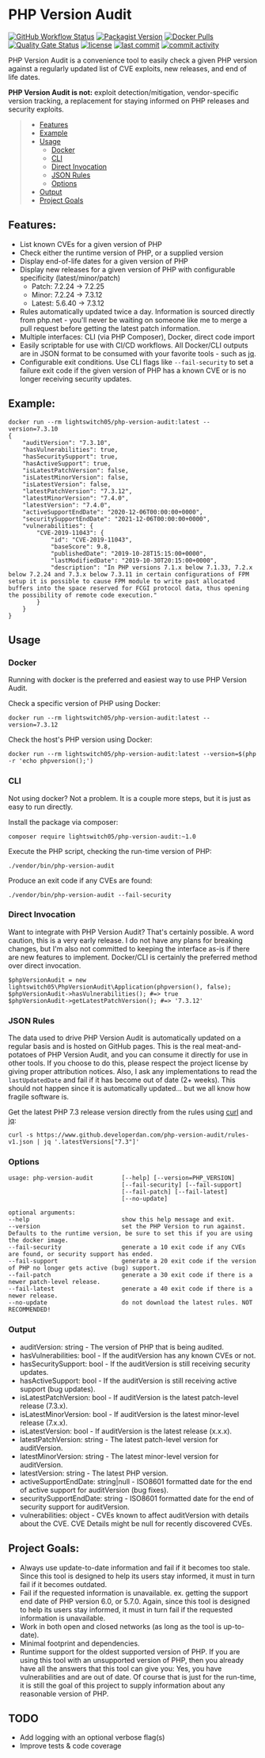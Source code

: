 # PHP Version Audit

[![GitHub Workflow Status](https://img.shields.io/github/workflow/status/lightswitch05/php-version-audit/Auto%20Updates)](https://github.com/lightswitch05/php-version-audit/actions?query=workflow%3A%22Auto+Updates%22)
[![Packagist Version](https://img.shields.io/packagist/v/lightswitch05/php-version-audit)](https://packagist.org/packages/lightswitch05/php-version-audit)
[![Docker Pulls](https://img.shields.io/docker/pulls/lightswitch05/php-version-audit)](https://hub.docker.com/r/lightswitch05/php-version-audit)
[![Quality Gate Status](https://sonarcloud.io/api/project_badges/measure?project=lightswitch05_php-version-audit&metric=alert_status)](https://sonarcloud.io/dashboard?id=lightswitch05_php-version-audit)
[![license](https://img.shields.io/github/license/lightswitch05/php-version-audit.svg)](https://github.com/lightswitch05/php-version-audit/blob/master/LICENSE)
[![last commit](https://img.shields.io/github/last-commit/lightswitch05/php-version-audit.svg)](https://github.com/lightswitch05/php-version-audit/commits/master)
[![commit activity](https://img.shields.io/github/commit-activity/y/lightswitch05/php-version-audit.svg)](https://github.com/lightswitch05/php-version-audit/commits/master)

PHP Version Audit is a convenience tool to easily check a given PHP version against a regularly updated
list of CVE exploits, new releases, and end of life dates.

**PHP Version Audit is not:** exploit detection/mitigation, vendor-specific version tracking, a replacement for
staying informed on PHP releases and security exploits.


> * [Features](#features)
> * [Example](#example)
> * [Usage](#usage)
>   * [Docker](#docker)
>   * [CLI](#cli)
>   * [Direct Invocation](#direct-invocation)
>   * [JSON Rules](#json-rules)
>   * [Options](#options)
> * [Output](#output)
> * [Project Goals](#project-goals)

## Features:
* List known CVEs for a given version of PHP
* Check either the runtime version of PHP, or a supplied version
* Display end-of-life dates for a given version of PHP
* Display new releases for a given version of PHP with configurable specificity (latest/minor/patch)
    * Patch: 7.2.24 -> 7.2.25
    * Minor: 7.2.24 -> 7.3.12
    * Latest: 5.6.40 -> 7.3.12
* Rules automatically updated twice a day. Information is sourced directly from php.net - you'll never be waiting on someone like me to merge a pull request before getting the latest patch information.
* Multiple interfaces: CLI (via PHP Composer), Docker, direct code import
* Easily scriptable for use with CI/CD workflows. All Docker/CLI outputs are in JSON format to be consumed with your favorite tools - such as [jq](https://stedolan.github.io/jq/).
* Configurable exit conditions. Use CLI flags like `--fail-security` to set a failure exit code if the given version of PHP has a known CVE or is no longer receiving security updates. 

## Example:

    docker run --rm lightswitch05/php-version-audit:latest --version=7.3.10
    {
        "auditVersion": "7.3.10",
        "hasVulnerabilities": true,
        "hasSecuritySupport": true,
        "hasActiveSupport": true,
        "isLatestPatchVersion": false,
        "isLatestMinorVersion": false,
        "isLatestVersion": false,
        "latestPatchVersion": "7.3.12",
        "latestMinorVersion": "7.4.0",
        "latestVersion": "7.4.0",
        "activeSupportEndDate": "2020-12-06T00:00:00+0000",
        "securitySupportEndDate": "2021-12-06T00:00:00+0000",
        "vulnerabilities": {
            "CVE-2019-11043": {
                "id": "CVE-2019-11043",
                "baseScore": 9.8,
                "publishedDate": "2019-10-28T15:15:00+0000",
                "lastModifiedDate": "2019-10-30T20:15:00+0000",
                "description": "In PHP versions 7.1.x below 7.1.33, 7.2.x below 7.2.24 and 7.3.x below 7.3.11 in certain configurations of FPM setup it is possible to cause FPM module to write past allocated buffers into the space reserved for FCGI protocol data, thus opening the possibility of remote code execution."
            }
        }
    }

## Usage

### Docker

Running with docker is the preferred and easiest way to use PHP Version Audit.

Check a specific version of PHP using Docker:

    docker run --rm lightswitch05/php-version-audit:latest --version=7.3.12

Check the host's PHP version using Docker:

    docker run --rm lightswitch05/php-version-audit:latest --version=$(php -r 'echo phpversion();')

### CLI

Not using docker? Not a problem. It is a couple more steps, but it is just as easy to run directly.

Install the package via composer:

    composer require lightswitch05/php-version-audit:~1.0
    
Execute the PHP script, checking the run-time version of PHP:

    ./vendor/bin/php-version-audit

Produce an exit code if any CVEs are found:

    ./vendor/bin/php-version-audit --fail-security

### Direct Invocation

Want to integrate with PHP Version Audit? That's certainly possible. A word caution, this is a very early release. I do not have any plans for breaking changes, but I'm also not committed to keeping the interface as-is if there are new features to implement. Docker/CLI is certainly the preferred method over direct invocation.

    $phpVersionAudit = new lightswitch05\PhpVersionAudit\Application(phpversion(), false);
    $phpVersionAudit->hasVulnerabilities(); #=> true
    $phpVersionAudit->getLatestPatchVersion(); #=> '7.3.12'

### JSON Rules

The data used to drive PHP Version Audit is automatically updated on a regular basis and is hosted on GitHub pages. This is the real meat-and-potatoes of PHP Version Audit, and you can consume it directly for use in other tools. If you choose to do this, please respect the project license by giving proper attribution notices. Also, I ask any implementations to read the `lastUpdatedDate` and fail if it has become out of date (2+ weeks). This should not happen since it is automatically updated... but we all know how fragile software is.

Get the latest PHP 7.3 release version directly from the rules using [curl](https://curl.haxx.se/) and [jq](https://stedolan.github.io/jq/):

    curl -s https://www.github.developerdan.com/php-version-audit/rules-v1.json | jq '.latestVersions["7.3"]'

### Options

    usage: php-version-audit        [--help] [--version=PHP_VERSION]
                                    [--fail-security] [--fail-support]
                                    [--fail-patch] [--fail-latest]
                                    [--no-update]
    
    optional arguments:
    --help                          show this help message and exit.
    --version                       set the PHP Version to run against. Defaults to the runtime version, be sure to set this if you are using the docker image.
    --fail-security                 generate a 10 exit code if any CVEs are found, or security support has ended.
    --fail-support                  generate a 20 exit code if the version of PHP no longer gets active (bug) support.
    --fail-patch                    generate a 30 exit code if there is a newer patch-level release.
    --fail-latest                   generate a 40 exit code if there is a newer release.
    --no-update                     do not download the latest rules. NOT RECOMMENDED!

### Output

* auditVersion: string - The version of PHP that is being audited.
* hasVulnerabilities:  bool - If the auditVersion has any known CVEs or not.
* hasSecuritySupport: bool - If the auditVersion is still receiving security updates.
* hasActiveSupport: bool - If the auditVersion is still receiving active support (bug updates).
* isLatestPatchVersion: bool - If auditVersion is the latest patch-level release (7.3.x).
* isLatestMinorVersion: bool - If auditVersion is the latest minor-level release (7.x.x).
* isLatestVersion: bool - If auditVersion is the latest release (x.x.x).
* latestPatchVersion: string - The latest patch-level version for auditVersion.
* latestMinorVersion: string - The latest minor-level version for auditVersion.
* latestVersion: string - The latest PHP version.
* activeSupportEndDate: string|null - ISO8601 formatted date for the end of active support for auditVersion (bug fixes).
* securitySupportEndDate: string - ISO8601 formatted date for the end of security support for auditVersion.
* vulnerabilities: object - CVEs known to affect auditVersion with details about the CVE. CVE Details might be null for recently discovered CVEs.

## Project Goals:
* Always use update-to-date information and fail if it becomes too stale. Since this tool is designed to help its users stay informed, it must in turn fail if it becomes outdated.
* Fail if the requested information is unavailable. ex. getting the support end date of PHP version 6.0, or 5.7.0. Again, since this tool is designed to help its users stay informed, it must in turn fail if the requested information is unavailable. 
* Work in both open and closed networks (as long as the tool is up-to-date).
* Minimal footprint and dependencies.
* Runtime support for the oldest supported version of PHP. If you are using this tool with an unsupported version of PHP, then you already have all the answers that this tool can give you: Yes, you have vulnerabilities and are out of date. Of course that is just for the run-time, it is still the goal of this project to supply information about any reasonable version of PHP.

## TODO
* Add logging with an optional verbose flag(s)
* Improve tests & code coverage
